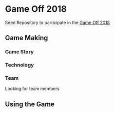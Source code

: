 # Game Off 2018
Seed Repository to participate in the [Game Off 2018](https://itch.io/jam/game-off-2018)

## Game Making 
### Game Story
### Technology
### Team 
Looking for team members

## Using the Game

